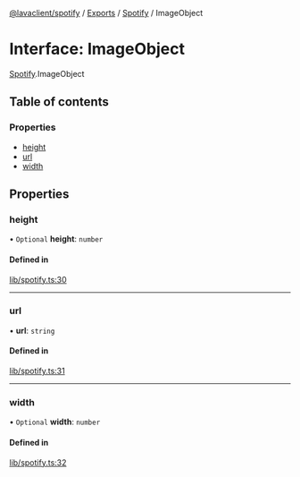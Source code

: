 [@lavaclient/spotify](../README.md) / [Exports](../modules.md) / [Spotify](../modules/Spotify.md) / ImageObject

# Interface: ImageObject

[Spotify](../modules/Spotify.md).ImageObject

## Table of contents

### Properties

- [height](Spotify.ImageObject.md#height)
- [url](Spotify.ImageObject.md#url)
- [width](Spotify.ImageObject.md#width)

## Properties

### height

• `Optional` **height**: `number`

#### Defined in

[lib/spotify.ts:30](https://github.com/lavaclient/plugins/blob/072af81/packages/spotify/src/lib/spotify.ts#L30)

___

### url

• **url**: `string`

#### Defined in

[lib/spotify.ts:31](https://github.com/lavaclient/plugins/blob/072af81/packages/spotify/src/lib/spotify.ts#L31)

___

### width

• `Optional` **width**: `number`

#### Defined in

[lib/spotify.ts:32](https://github.com/lavaclient/plugins/blob/072af81/packages/spotify/src/lib/spotify.ts#L32)
